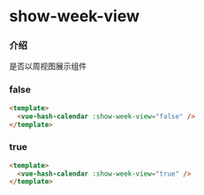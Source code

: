 # show-week-view

### 介绍

是否以周视图展示组件

### false

```html
<template>
  <vue-hash-calendar :show-week-view="false" />
</template>
```

### true

```html
<template>
  <vue-hash-calendar :show-week-view="true" />
</template>
```
